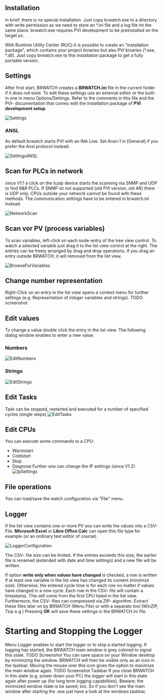 ## Installation
in brief: there is no special installation. Just copy brwatch.exe to a directory with write permission as 
we need to store an *.ini file and a log file int the same place.
brwatch.exe requires PVI development to be preinstalled on the target pc.

With Runtime Utility Center (RUC) it is possible to create an "installation package", which contains your project binaries but also PVI binaries (*.exe, *.dll).
Just copy brwatch.exe to this installation package to get a fully portable version.

## Settings
After first start, BRWATCH creates a **BRWATCH.ini** file in the current folder if it does not exist.
To edit these settings use an external editor or the built-in one in menu Options/Settings. 
Refer to the comments in this file and the PVI- documentation that comes with the installation package of **PVI development setup**.

![Settings](https://github.com/hilch/brwatch/blob/master/doc/Settings.PNG)
### ANSL
As default brwatch starts PVI with an INA Line. Set Ansl=1 in [General] if you prefer the Ansl protocol instead.

![SettingsANSL](https://github.com/hilch/brwatch/blob/master/doc/ANSL.png)


## Scan for PLCs in network
since V1.1 a click on the tcpip device starts the scanning via SNMP and UDP to find B&R PLCs.
If SNMP ist not supported (old PVI version, old AR) there is UDP only.
CPUs outside your network cannot be found with these methods. The communication settings have to be entered in brwatch.ini instead.

![NetworkScan](https://github.com/hilch/brwatch/blob/master/doc/network_scan.gif)

## Scan vor PV (process variables)
To scan variables, left-click on each node-entry of the tree view control.
To watch a selected variable just drag it to the list view control at the right. 
The entries can be freely arranged by drag and drop operations. 
If you drag an entry outside BRWATCH, it will removed from the list view. 

![BrowseForVariables](https://github.com/hilch/brwatch/blob/master/doc/browse_for_variables.gif)

## Change number representation
Right-Click on an entry in the list view opens a context menu for further settings (e.g. 
Representation of integer variables and strings).
TODO screenshot

## Edit values
To change a value double click the entry in the list view. 
The following dialog window enables to enter a new value.
### Numbers
![EditNumbers](https://github.com/hilch/brwatch/blob/master/doc/EditNumber.PNG)
### Strings
![EditStrings](https://github.com/hilch/brwatch/blob/master/doc/EditString.PNG)

## Edit Tasks
Task can be stopped, restarted and executed for a number of specified cycles (single steps)
![EditTasks](https://github.com/hilch/brwatch/blob/master/doc/EditTask.PNG)

## Edit CPUs
You can execute some commands to a CPU: 
- Warmstart
- Coldstart
- Stop
- Diagnose
Further one can change the IP settings (since V1.2)
![IpSettings](https://github.com/hilch/brwatch/blob/master/doc/change_ip_settings.gif)

## File operations
You can load/save the watch configuration via "File" menu.

## Logger 
If the list view contains one or more PV you can write the values into a CSV- File. **Microsoft Excel** or **Libre Office Calc** can open this file type for example (or an ordinary text editor of course).

![LoggerConfiguration](https://github.com/hilch/brwatch/blob/master/doc/LoggerConfiguration.PNG)

The CSV- file size can be limited. If the entries exceeds this size, the earlier file is renamed (extended with date and time settings) and a new file will be written.

If option **write only when values have changed** is checked, a row is written if at least one variable in the list view has changed its content (minimize size). 
Otherwise, the entered cycle time is for each row no matter if values have changed in a new cycle.
Each row in the CSV- file will contain a timestamp. This will come from the first CPU listed in the list view.
Furthermore, the CSV- files can compressed via ZIP- algorithm. Extract these files later on by BRWATCH (Menu File) or with a separate tool (WinZIP, 7zip e.g.)
Pressing **OK** will save these settings in the BRWATCH.ini file.
# Starting and Stopping the Logger
Menu Logger enables to start the logger or to stop a started logging. If logging has started, the BRWATCH main window is grey colored to signal this state.
TODO Screenshot
You can save space on your Window desktop by minimizing the window. BRWATCH will then be visible only as an icon in the taskbar. Moving the mouse over this icon gives the option to maximize the main window again.
TODO Screenshot Taskbar
If you close BRWATCH in this state (e.g. power down your PC) the logger will start in this state again after power up (for long term logging capabilities).
Beware; the minimized window state is be saved, too. 
So if you don't see the main window after starting the .exe just have a look at the windows taskbar.



